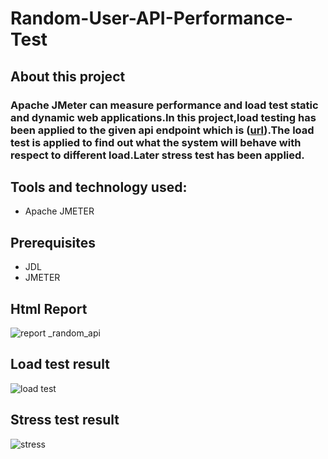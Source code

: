 # Random-User-API-Performance-Test

## About this project 
### Apache JMeter can measure performance and load test static and dynamic web applications.In this project,load testing has been applied to the given api endpoint which is ([url](https://random-data-api.com/api/v2/users)).The load test is applied to find out what the system will behave with respect to different load.Later stress test has been applied.

## Tools and technology used:
- Apache JMETER

## Prerequisites
- JDL 
- JMETER

## Html Report
![report _random_api](https://github.com/abanti07/Random-User-API-Performance-Test/assets/143074304/76b0e6e8-7bf2-4e3a-992c-fc6376a1d9f4)


## Load test result
![load test](https://github.com/abanti07/Random-User-API-Performance-Test/assets/143074304/baf26b23-211a-4d92-b2fd-b2116df301d4)


## Stress test result
![stress](https://github.com/abanti07/Random-User-API-Performance-Test/assets/143074304/6c2a7f8d-6692-436a-acb3-ed7b51a34210)

